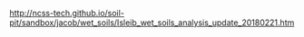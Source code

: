 http://ncss-tech.github.io/soil-pit/sandbox/jacob/wet_soils/Isleib_wet_soils_analysis_update_20180221.htm